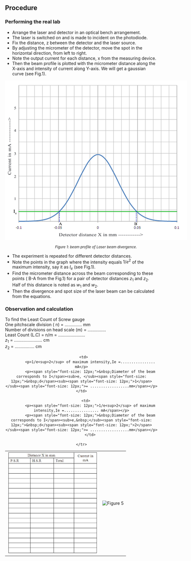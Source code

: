 ## Procedure

### Performing the real lab

- Arrange the laser and detector in an optical bench arrangement.
- The laser is switched on and is made to incident on the photodiode.
- Fix the distance, z between the detector and the laser source.
- By adjusting the micrometer of the detector, move the spot in the horizontal direction, from left to right.
- Note the output current for each distance, x from the measuring device.
- Then the beam profile is plotted with the micrometer distance along the X-axis and intensity of current along Y-axis. We will get a gaussian curve (see Fig.1).


<div style="display: block; margin-left: auto; margin-right: auto; text-align: center; width: fit-content;">
<img src="./images/figure3.jpg" alt="Figure 3" style="max-width: 600px; height: auto;">
<p style="text-align: center; font-size: smaller; font-style: italic;">Figure 1: beam profile of Laser beam divergence.</p>
</div>

 

- The experiment is repeated for different detector distances.
- Note the points in the graph where the intensity equals $1/e^{2}$ of the maximum intensity, say it as $I_{e}$ (see Fig.1).
- Find the micrometer distance across the beam corresponding to these points ( B-A from the Fig.1) for a pair of detector distances $z_{1}$ and $z_{2}$. Half of this distance is noted as $w_{1}$ and $w_{2}$.
- Then the divergence and spot size of the laser beam can be calculated from the equations.

### Observation and calculation
To find the Least Count of Screw gauge<br>
One pitchscale division ( n) = .............. mm <br>
Number of divisions on head scale (m) = ............... <br>
Least Count (L.C) = n/m = ...................... <br>
$z_{1}$ = ....................... cm  <br> $z_{2}$ = ................ cm <br>

<div style="text-align: center;">
   <table style="width: 700px; margin: 0 auto; text-align: center;">
    <tr>
      <td><img src="./images/figure4.jpg" alt="Figure 4" width="300"></td>
      <td><img src="./imaages/figure5.jpg" alt="Figure 5" width="300"></td>
    </tr>
    <tr>
 
      <td>
            <p>1/e<sup>2</sup> of maximum intensity,Ie =................ mA</p>
            <p><span style="font-size: 12px;">&nbsp;Diameter of the beam corresponds to I</span><sub>e, </sub><span style="font-size: 12px;">&nbsp;d</span><sub><span style="font-size: 12px;">1</span></sub><span style="font-size: 12px;">= ..................mm</span></p>
    </td>

        <td>
            <p><span style="font-size: 12px;">1/e<sup>2</sup> of maximum intensity,Ie =................ mA</span></p>
            <p><span style="font-size: 12px;">&nbsp;Diameter of the beam corresponds to I</span><sub>e,&nbsp;</sub><span style="font-size: 12px;">&nbsp;d</span><sub><span style="font-size: 12px;">2</span></sub><span style="font-size: 12px;">= ..................mm</span></p>
            </td>
    
    </tr>
  </table>
</div>



